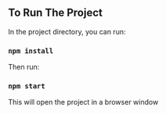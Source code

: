
## To Run The Project

In the project directory, you can run:

### `npm install`

Then run:

### `npm start`
This will open the project in a browser window
